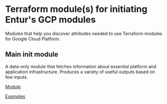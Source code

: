 # Terraform module(s) for initiating Entur's GCP modules
Modules that help you discover attributes needed to use Terraform modules for Google Cloud Platform.

## Main init module
A data-only module that fetches information about essential platform and application infrastructure. Produces a variety of useful outputs based on few inputs.

[Module](modules/init)

[Examples](examples/init)
